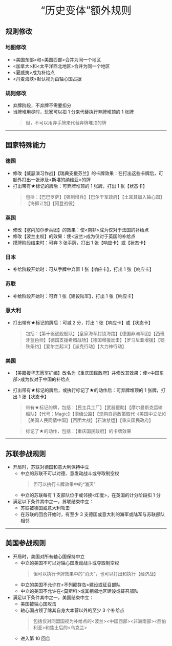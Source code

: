 <div align='center' ><font size='6'>“历史变体”额外规则</font></div>

## 规则修改

### 地图修改
* <美国东部>和<美国西部>合并为同一个地区
* <加拿大>和<太平洋西北地区>合并为同一个地区
* <夏威夷>成为补给点
* <丹麦海峡>默认视为由轴心国占据

### 规则修改
* 弃牌阶段，不弃牌不需要扣分
* 当牌堆用尽时，玩家可以扣 1 分来代替执行弃牌堆顶的 1 张牌
    > 但，不可以用弃手牌来代替弃牌堆顶的牌

****

## 国家特殊能力

### 德国
* 修改【威瑟演习作战】【瑞典支援芬兰】的卡牌效果：在打出这些卡牌后，可额外打出一张涉及<斯堪的纳维亚>的牌
* 打出带有★标记的牌后：可弃牌堆顶的 1 张牌，打出 1 张【状态卡】
    > 包括：【巴巴罗萨】【强制增兵】【巴尔干军政府】【土耳其加入轴心国】【海狮计划】【阿登战役】
    
### 英国
* 修改【塞内加尔步兵团】的效果：使<南非>成为仅对于法国的补给点
* 修改【波兰主权】的效果：使<波兰>成为仅对于英国的补给点
* 摸牌阶段结束时：可弃 3 张手牌，打出 1 张【响应卡】或【状态卡】

### 日本
* 补给阶段开始时：可从手牌中弃置 1 张【响应卡】，打出 1 张【响应卡】

### 苏联
* 补给阶段开始时：可弃 1 张【建设陆军】，打出 1 张【响应卡】

### 意大利
* 打出带有★标记的牌后：可减 2 分，打出 1 张【响应卡】或【状态卡】
    > 包括：【第十驱逐舰舰队】【皇家海军封锁海路】【德国非洲军团】【西班牙蓝色师】【德国支援希腊战场】【德国增援反击】【罗马尼亚增援】【钢铁条约】【爱尔兰起义】【派克行动】【大力神行动】

### 美国
* 【美籍援华志愿军扩编】改名为【重庆国民政府】并修改其效果：使<中国东部>成为仅对于中国的补给点
* 打出带有★标记的牌后，或执行标记了★的动作后：可弃牌堆顶的 1 张牌，打出 1 张【状态卡】
    > 带有★标记的牌，包括：【民主兵工厂】【武器援助】【摩尔曼斯克运输船队】【代号：Magic】【滇缅公路】【现购自运政策取代《美国中立法》】【美国人民同情中国】【百团大战】【石油禁运】【重庆国民政府】
    
    > 标记了★的动作，包括：【重庆国民政府】的卡牌效果

****

## 苏联参战规则
* 开局时，苏联对德国和意大利保持中立
    * 中立的苏联不可以对德、意发动战斗或夺取制空权
        > 但可以执行卡牌效果中的“消灭”
    * 中立的苏联每有 1 支部队位于或邻接<印度>，在英国的计分阶段扣 1 分
* 满足以下条件其中之一，苏联结束中立：
    * 苏联被德国或意大利攻击
    * 在苏联的回合开始时，有至少 3 支德国或意大利的海军或陆军与苏联部队相邻
    
****

## 美国参战规则
* 开局时，美国对所有轴心国保持中立
    * 中立的美国不可以对轴心国发动战斗或夺取制空权
        > 但可以执行卡牌效果中的“消灭”，也可以打出和执行【经济战】
    * 中立的美国不允许在<不列颠群岛>建设或征召部队
    * 中立的美国不允许在<莫斯科>或其相邻地区建设或征召部队
* 满足以下条件其中之一，美国结束中立：
    * 美国被轴心国攻击
    * 轴心国占领了除其自身大本营以外的至少 3 个补给点
        > 包括仅对同盟国视为补给点的<波兰><中国西部><非洲南部><西伯利亚>和焦土后的<乌克兰>
    * 进入第 10 回合

